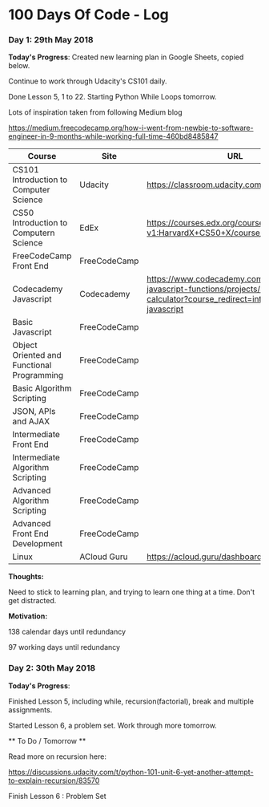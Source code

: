 # 100 Days Of Code - Log

### Day 1: 29th May 2018

**Today's Progress**: Created new learning plan in Google Sheets, copied below. 

Continue to work through Udacity's CS101 daily. 

Done Lesson 5, 1 to 22. Starting Python While Loops tomorrow.

Lots of inspiration taken from following Medium blog

https://medium.freecodecamp.org/how-i-went-from-newbie-to-software-engineer-in-9-months-while-working-full-time-460bd8485847

|Course|Site|URL|
|---|---|---|
|CS101 Introduction to Computer Science |Udacity|https://classroom.udacity.com/courses/cs101
CS50 Introduction to Computern Science|	EdEx|	https://courses.edx.org/courses/course-v1:HarvardX+CS50+X/course/
FreeCodeCamp Front End|	FreeCodeCamp|	
Codecademy Javascript|	Codecademy|	https://www.codecademy.com/courses/learn-javascript-functions/projects/sleep-debt-calculator?course_redirect=introduction-to-javascript
Basic Javascript|	FreeCodeCamp	|
Object Oriented and Functional Programming|	FreeCodeCamp	|
Basic Algorithm Scripting	|FreeCodeCamp	|
JSON, APIs and AJAX|	FreeCodeCamp	|
Intermediate Front End|	FreeCodeCamp	|
Intermediate Algorithm Scripting	|FreeCodeCamp	|
Advanced Algorithm Scripting|	FreeCodeCamp	|
Advanced Front End Development|	FreeCodeCamp	|
Linux	|ACloud Guru|	https://acloud.guru/dashboard|


**Thoughts:** 

Need to stick to learning plan, and trying to learn one thing at a time. Don't get distracted.

**Motivation:** 

138 calendar days until redundancy

97 working days until redundancy

### Day 2: 30th May 2018

**Today's Progress**:

Finished Lesson 5, including while, recursion(factorial), break and multiple assignments. 

Started Lesson 6, a problem set. Work through more tomorrow.

** To Do / Tomorrow **

Read more on recursion here:

https://discussions.udacity.com/t/python-101-unit-6-yet-another-attempt-to-explain-recursion/83570

Finish Lesson 6 : Problem Set